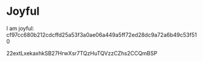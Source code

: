 # Joyful

I am joyful: cf97cc680b212cdcffd25a53f3a0ae06a449a5ff72ed28dc9a72a6b49c53f510


22extLxekaxhkSB27HrwXsr7TQzHuTQVzzCZhs2CCQmBSP